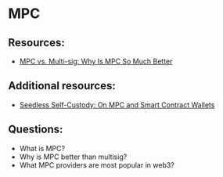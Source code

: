 # MPC

## Resources:

* [MPC vs. Multi-sig: Why Is MPC So Much Better](https://medium.com/@hamilton_21385/mpc-vs-multi-sig-why-is-mpc-so-much-better-1f74fe7937a6)

## Additional resources:

* [Seedless Self-Custody: On MPC and Smart Contract Wallets](https://medium.com/1kxnetwork/wallets-91c7c3457578)

## Questions:

* What is MPC?
* Why is MPC better than multisig?
* What MPC providers are most popular in web3?
